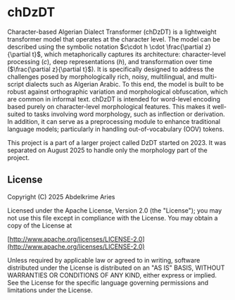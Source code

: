 # chDzDT

Character-based Algerian Dialect Transformer (chDzDT)  is a lightweight transformer model that operates at the character level. 
The model can be described using the symbolic notation $c\cdot h \cdot \frac{\partial z}{\partial t}$, which metaphorically captures its architecture: character-level processing ($c$), deep representations ($h$), and transformation over time ($\frac{\partial z}{\partial t}$).
It is specifically designed to address the challenges posed by morphologically rich, noisy, multilingual, and multi-script dialects such as Algerian Arabic. 
To this end, the model is built to be robust against orthographic variation and morphological obfuscation, which are common in informal text.
chDzDT is intended for word-level encoding based purely on character-level morphological features. 
This makes it well-suited to tasks involving word morphology, such as inflection or derivation. 
In addition, it can serve as a preprocessing module to enhance traditional language models; particularly in handling out-of-vocabulary (OOV) tokens.


This project is a part of a larger project called DzDT started on 2023.
It was separated on August 2025 to handle only the morphology part of the project.


## License

Copyright (C) 2025 Abdelkrime Aries

Licensed under the Apache License, Version 2.0 (the "License");
you may not use this file except in compliance with the License.
You may obtain a copy of the License at

[http://www.apache.org/licenses/LICENSE-2.0](http://www.apache.org/licenses/LICENSE-2.0)

Unless required by applicable law or agreed to in writing, software
distributed under the License is distributed on an "AS IS" BASIS,
WITHOUT WARRANTIES OR CONDITIONS OF ANY KIND, either express or implied.
See the License for the specific language governing permissions and
limitations under the License.